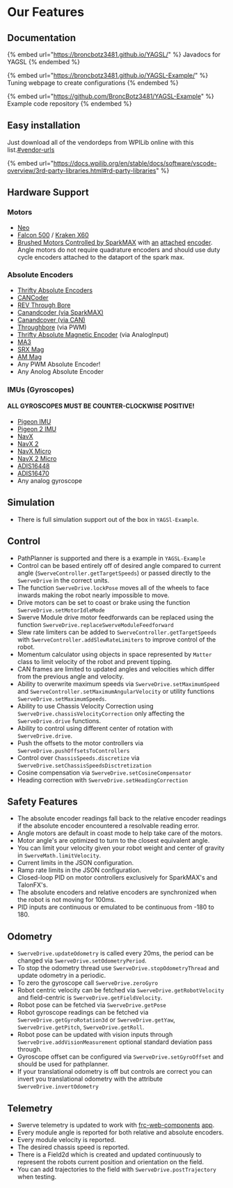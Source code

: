 # Our Features

## Documentation

{% embed url="https://broncbotz3481.github.io/YAGSL/" %}
Javadocs for YAGSL
{% endembed %}

{% embed url="https://broncbotz3481.github.io/YAGSL-Example/" %}
Tuning webpage to create configurations
{% endembed %}

{% embed url="https://github.com/BroncBotz3481/YAGSL-Example" %}
Example code repository
{% endembed %}

## Easy installation

Just download all of the vendordeps from WPILib online with this list.[#vendor-urls](../../configuring-yagsl/dependency-installation.md#vendor-urls "mention")

{% embed url="https://docs.wpilib.org/en/stable/docs/software/vscode-overview/3rd-party-libraries.html#rd-party-libraries" %}

## Hardware Support

### Motors

* [Neo](https://www.revrobotics.com/rev-21-1650/)
* [Falcon 500](https://store.ctr-electronics.com/falcon-500-powered-by-talon-fx/) / [Kraken X60](https://wcproducts.com/products/kraken)
* [Brushed Motors Controlled by SparkMAX](https://www.andymark.com/products/rs775-5-motor-with-encoder-for-pg71-pg188-gearbox) with [an](https://www.mouser.com/ProductDetail/Grayhill/63R256) [attached](https://store.ctr-electronics.com/srx-mag-encoder/) [encoder](https://www.revrobotics.com/rev-11-1271/). Angle motors do not require quadrature encoders and should use duty cycle encoders attached to the dataport of the spark max.

### Absolute Encoders

* [Thrifty Absolute Encoders](https://www.thethriftybot.com/bearings/Thrifty-Absolute-Magnetic-Encoder-p421607500)
* [CANCoder](https://store.ctr-electronics.com/cancoder/)
* [REV Through Bore](https://www.revrobotics.com/rev-11-1271/)
* [Canandcoder (via SparkMAX)](https://docs.reduxrobotics.com/canandcoder/spark-max#using-the-pwm-output-with-spark-max)
* [Canandcover (via CAN)](https://docs.reduxrobotics.com/canandcoder/getting-started)
* [Throughbore](https://www.revrobotics.com/rev-11-1271/) (via PWM)
* [Thrifty Absolute Magnetic Encoder](https://www.thethriftybot.com/products/thrifty-absolute-magnetic-encoder)  (via AnalogInput)
* [MA3](https://www.andymark.com/products/ma3-absolute-encoder-with-cable)&#x20;
* [SRX Mag](https://store.ctr-electronics.com/srx-mag-encoder/)
* [AM Mag](https://www.andymark.com/products/am-mag-encoder)
* Any PWM Absolute Encoder!
* Any Anolog Absolute Encoder

### IMUs (Gyroscopes)

#### **ALL GYROSCOPES MUST BE COUNTER-CLOCKWISE POSITIVE!**

* [Pigeon IMU](https://store.ctr-electronics.com/pigeon-2/)
* [Pigeon 2 IMU](https://store.ctr-electronics.com/pigeon-2/)
* [NavX](https://www.studica.com/nav2-mxp-robotics-navigation-sensor)
* [NavX 2](https://www.studica.com/nav2-mxp-robotics-navigation-sensor)
* [NavX Micro](https://www.studica.com/navx-2-micro-9-axis-inertialmagnetic-sensor)
* [NavX 2 Micro](https://www.studica.com/navx-2-micro-9-axis-inertialmagnetic-sensor)
* [ADIS16448](https://wiki.analog.com/first/adis16448\_imu\_frc)
* [ADIS16470](https://wiki.analog.com/first/adis16470\_imu\_frc)
* Any analog gyroscope

## Simulation

* There is full simulation support out of the box in `YAGSl-Example`.

## Control

* PathPlanner is supported and there is a example in `YAGSL-Example`
* Control can be based entirely off of desired angle compared to current angle (`SwerveController.getTargetSpeeds`) or passed directly to the `SwerveDrive` in the correct units.
* The function `SwerveDrive.lockPose` moves all of the wheels to face inwards making the robot nearly impossible to move.
* Drive motors can be set to coast or brake using the function `SwerveDrive.setMotorIdleMode`
* Swerve Module drive motor feedforwards can be replaced using the function `SwerveDrive.replaceSwerveModuleFeedforward`
* Slew rate limiters can be added to `SwerveController.getTargetSpeeds` with `SwerveController.addSlewRateLimiters` to improve control of the robot.
* Momentum calculator using objects in space represented by `Matter` class to limit velocity of the robot and prevent tipping.
* CAN frames are limited to updated angles and velocities which differ from the previous angle and velocity.
* Ability to overwrite maximum speeds via `SwerveDrive.setMaximumSpeed` and `SwerveController.setMaximumAngularVelocity` or utility functions `SwerveDrive.setMaximumSpeeds`.
* Ability to use Chassis Velocity Correction using `SwerveDrive.chassisVelocityCorrection` only affecting the `SwerveDrive.drive` functions.
* Ability to control using different center of rotation with `SwerveDrive.drive`.
* Push the offsets to the motor controllers via `SwerveDrive.pushOffsetsToControllers`
* Control over `ChassisSpeeds.discretize` via `SwerveDrive.setChassisSpeedsDisctretization`
* Cosine compensation via `SwerveDrive.setCosineCompensator`
* Heading correction with `SwerveDrive.setHeadingCorrection`

## Safety Features

* The absolute encoder readings fall back to the relative encoder readings if the absolute encoder encountered a resolvable reading error.
* Angle motors are default in coast mode to help take care of the motors.
* Motor angle's are optimized to turn to the closest equivalent angle.
* You can limit your velocity given your robot weight and center of gravity in `SwerveMath.limitVelocity`.
* Current limits in the JSON configuration.
* Ramp rate limits in the JSON configuration.
* Closed-loop PID on motor controllers exclusively for SparkMAX's and TalonFX's.
* The absolute encoders and relative encoders are synchronized when the robot is not moving for 100ms.
* PID inputs are continuous or emulated to be continuous from -180 to 180.

## Odometry

* `SwerveDrive.updateOdometry` is called every 20ms, the period can be changed via `SwerveDrive.setOdometryPeriod`.
* To stop the odometry thread use `SwerveDrive.stopOdometryThread` and update odometry in a periodic.
* To zero the gyroscope call `SwerveDrive.zeroGyro`
* Robot centric velocity can be fetched via `SwerveDrive.getRobotVelocity` and field-centric is `SwerveDrive.getFieldVelocity`.
* Robot pose can be fetched via `SwerveDrive.getPose`
* Robot gyroscope readings can be fetched via `SwerveDrive.getGyroRotation3d` or `SwerveDrive.getYaw`, `SwerveDrive.getPitch`, `SwerveDrive.getRoll`.
* Robot pose can be updated with vision inputs through `SwerveDrive.addVisionMeasurement` optional standard deviation pass through.
* Gyroscope offset can be configured via `SwerveDrive.setGyroOffset` and should be used for pathplanner.
* If your translational odometry is off but controls are correct you can invert you translational odometry with the attribute `SwerveDrive.invertOdometry`

## Telemetry

* Swerve telemetry is updated to work with [frc-web-components](https://github.com/frc-web-components/frc-web-components/tree/version4) [app](https://github.com/frc-web-components/app).
* Every module angle is reported for both relative and absolute encoders.
* Every module velocity is reported.
* The desired chassis speed is reported.
* There is a Field2d which is created and updated continuously to represent the robots current position and orientation on the field.
* You can add trajectories to the field with `SwerveDrive.postTrajectory` when testing.

